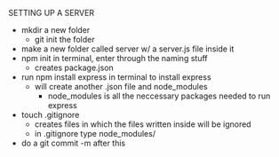 SETTING UP A SERVER

- mkdir a new folder
    - git init the folder
- make a new folder called server w/ a server.js file inside it
- npm init in terminal, enter through the naming stuff
    - creates package.json
- run npm install express in terminal to install express
    - will create another .json file and node_modules
        - node_modules is all the neccessary packages needed to run express
- touch .gitignore
    - creates files in which the files written inside will be ignored
    - in .gitignore type node_modules/
- do a git commit -m after this
